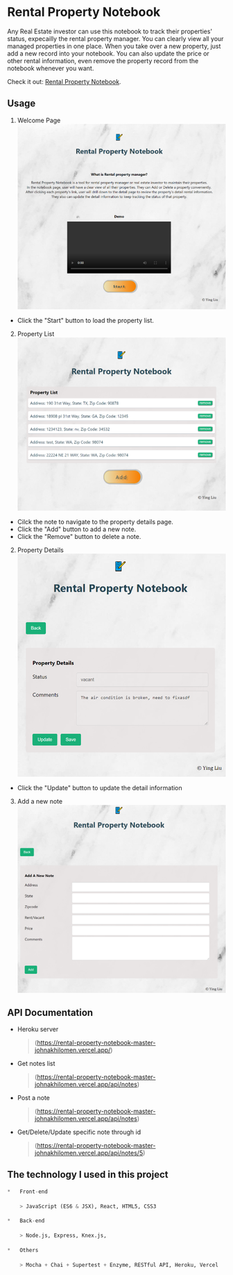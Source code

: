 # Rental Property Notebook

Any Real Estate investor can use this notebook to track their properties' status, expecailly the rental property manager. You can clearly view all your managed properties in one place. When you take over a new property, just add a new record into your notebook. You can also update the price or other rental information, even remove the property record from the notebook whenever you want.

Check it out: [Rental Property Notebook](https://rental-property-notebook-master-johnakhilomen.vercel.app/).

## Usage
1. Welcome Page
![Welcome page](/src/images/Welcome.png)
-   Click the "Start" button to load the property list.

2. Property List
![Property List](/src/images/PropertyList.png)
-   Cilck the note to navigate to the property details page.
-   Click the "Add" button to add a new note.
-   Click the "Remove" button to delete a note.

2. Property Details
![Add a new note](/src/images/Update.png)
-   Click the "Update" button to update the detail information

3. Add a new note
![Add a new note](/src/images/Add.png)

## API Documentation
-   Heroku server
    > (https://rental-property-notebook-master-johnakhilomen.vercel.app/)
-   Get notes list
    > (https://rental-property-notebook-master-johnakhilomen.vercel.app/api/notes)
-   Post a note
    > (https://rental-property-notebook-master-johnakhilomen.vercel.app/api/notes)
-   Get/Delete/Update specific note through id
    > (https://rental-property-notebook-master-johnakhilomen.vercel.app/api/notes/5)

## The technology I used in this project
```python
*   Front-end

    > JavaScript (ES6 & JSX), React, HTML5, CSS3

*   Back-end

    > Node.js, Express, Knex.js,  

*   Others

    > Mocha + Chai + Supertest + Enzyme, RESTful API, Heroku, Vercel

```
